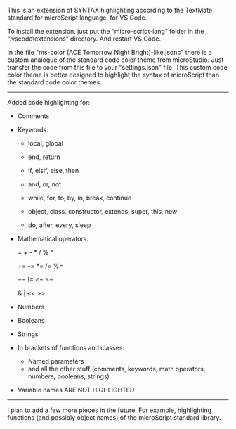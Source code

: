 This is an extension of SYNTAX highlighting according to the TextMate standard for microScript language, for VS Code.

To install the extension, just put the “micro-script-lang” folder in the “.vscode\extensions” directory. And restart VS Code.

In the file "ms-color (ACE Tomorrow Night Bright)-like.jsonc" there is a custom analogue of the standard code color theme from microStudio. Just transfer the code from this file to your "settings.json" file. This custom code color theme is better designed to highlight the syntax of microScript than the standard code color themes.

---

Added code highlighting for:

- Comments

- Keywords:
  - local, global
  - end, return
  - if, elsif, else, then
  - and, or, not
  - while, for, to, by, in, break, continue
  
  - object, class, constructor, extends, super, this, new
  
  - do, after, every, sleep

- Mathematical operators:

  = + - * / % ^
  
  += -= *= /= %=
  
  == != <= >=
  
  & | << >>

- Numbers
- Booleans
- Strings

- In brackets of functions and classes:
  - Named parameters
  - and all the other stuff (comments, keywords, math operators, numbers, booleans, strings)

- Variable names ARE NOT HIGHLIGHTED

---

I plan to add a few more pieces in the future. For example, highlighting functions (and possibly object names) of the microScript standard library.








